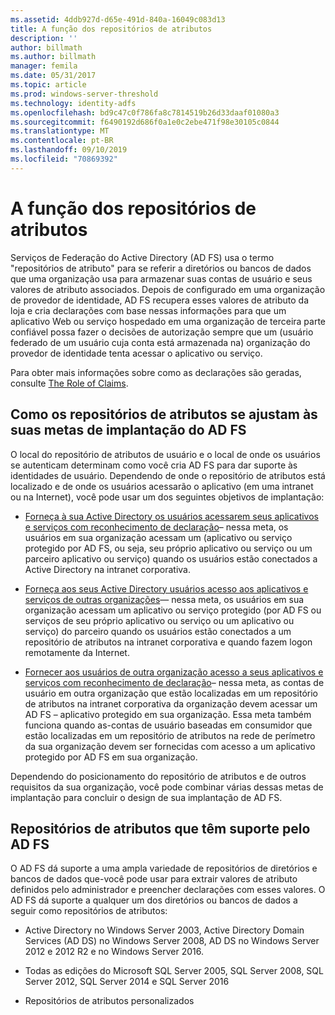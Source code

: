```yaml
---
ms.assetid: 4ddb927d-d65e-491d-840a-16049c083d13
title: A função dos repositórios de atributos
description: ''
author: billmath
ms.author: billmath
manager: femila
ms.date: 05/31/2017
ms.topic: article
ms.prod: windows-server-threshold
ms.technology: identity-adfs
ms.openlocfilehash: bd9c47c0f786fa8c7814519b26d33daaf01080a3
ms.sourcegitcommit: f6490192d686f0a1e0c2ebe471f98e30105c0844
ms.translationtype: MT
ms.contentlocale: pt-BR
ms.lasthandoff: 09/10/2019
ms.locfileid: "70869392"
---
```

# <a name="the-role-of-attribute-stores"></a>A função dos repositórios de atributos
Serviços de Federação do Active Directory (AD FS) usa o termo "repositórios de atributo" para se referir a diretórios ou bancos de dados que uma organização usa para armazenar suas contas de usuário e seus valores de atributo associados. Depois de configurado em uma organização de provedor de identidade, AD FS recupera esses valores de atributo da loja e cria declarações com base nessas informações para que um aplicativo Web ou serviço hospedado em uma organização de terceira parte confiável possa fazer o decisões de autorização sempre que um \(usuário federado de um usuário cuja conta está armazenada na\) organização do provedor de identidade tenta acessar o aplicativo ou serviço.  
  
Para obter mais informações sobre como as declarações são geradas, consulte [The Role of Claims](The-Role-of-Claims.md).  
  
## <a name="how-attribute-stores-fit-in-with-your-ad-fs-deployment-goals"></a>Como os repositórios de atributos se ajustam às suas metas de implantação do AD FS  
O local do repositório de atributos de usuário e o local de onde os usuários se autenticam determinam como você cria AD FS para dar suporte às identidades de usuário. Dependendo de onde o repositório de atributos está localizado e de onde os usuários acessarão o aplicativo \(em uma intranet ou na Internet\), você pode usar um dos seguintes objetivos de implantação:  
  
-   [Forneça à sua Active Directory os usuários acessarem seus aplicativos e serviços com reconhecimento de declaração](https://technet.microsoft.com/library/dd807071.aspx)– nessa meta, os usuários em sua organização acessam um \(aplicativo ou serviço protegido por AD FS, ou seja, seu próprio aplicativo ou serviço ou um parceiro aplicativo ou serviço\) quando os usuários estão conectados a Active Directory na intranet corporativa.  
  
-   [Forneça aos seus Active Directory usuários acesso aos aplicativos e serviços de outras organizações](https://technet.microsoft.com/library/dd807123.aspx)— nessa meta, os usuários em sua organização acessam um aplicativo ou serviço protegido \(por AD FS ou serviços de seu próprio aplicativo ou serviço ou um aplicativo ou serviço\) do parceiro quando os usuários estão conectados a um repositório de atributos na intranet corporativa e quando fazem logon remotamente da Internet.  
  
-   [Fornecer aos usuários de outra organização acesso a seus aplicativos e serviços com reconhecimento de declaração](https://technet.microsoft.com/library/dd807099.aspx)– nessa meta, as contas de usuário em outra organização que estão localizadas em um repositório de atributos na intranet corporativa da organização devem acessar um AD FS – aplicativo protegido em sua organização. Essa meta também funciona quando as\-contas de usuário baseadas em consumidor que estão localizadas em um repositório de atributos na rede de perímetro da sua organização devem ser fornecidas com acesso a um aplicativo protegido por AD FS em sua organização.  
  
Dependendo do posicionamento do repositório de atributos e de outros requisitos da sua organização, você pode combinar várias dessas metas de implantação para concluir o design de sua implantação de AD FS.  
  
## <a name="attribute-stores-that-are-supported-by-ad-fs"></a>Repositórios de atributos que têm suporte pelo AD FS  
O AD FS dá suporte a uma ampla variedade de repositórios de diretórios e bancos de dados que\-você pode usar para extrair valores de atributo definidos pelo administrador e preencher declarações com esses valores. O AD FS dá suporte a qualquer um dos diretórios ou bancos de dados a seguir como repositórios de atributos:  
  
-   Active Directory no Windows Server 2003, Active Directory Domain Services \(AD DS\) no Windows Server 2008, AD DS no Windows Server 2012 e 2012 R2 e no Windows Server 2016. 
  
-   Todas as edições do Microsoft SQL Server 2005, SQL Server 2008, SQL Server 2012, SQL Server 2014 e SQL Server 2016  
  
-   Repositórios de atributos personalizados  
  

